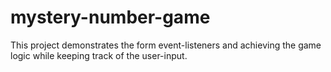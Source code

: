 # mystery-number-game
This project demonstrates the form event-listeners and achieving the game logic while keeping track of the user-input.
